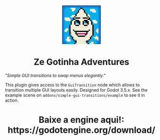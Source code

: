 <p align="center">
  <img height="128" alt="Simple GUI Transitions" src="icon.png">
</p>
<h1 align="center">Ze Gotinha Adventures</h1>

*"Simple GUI transitions to swap menus elegantly."*

This plugin gives access to the `GuiTransition` node which allows to transition multiple GUI layouts easily. Designed for Godot 3.5.x.
See the example scene on `addons/simple-gui-transitions/example` to see it in action.

<h1 align="center">Baixe a engine aqui!: https://godotengine.org/download/</h1>
